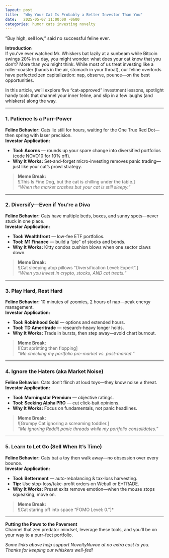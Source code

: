 ```yaml
---
layout: post
title:  "Why Your Cat Is Probably a Better Investor Than You"
date:   2025-05-07 11:00:00 -0600
categories: humor cats investing novelty
---
```


“Buy high, sell low,” said no successful feline ever.

**Introduction**  
If you’ve ever watched Mr. Whiskers bat lazily at a sunbeam while Bitcoin swings 20% in a day, you might wonder: what does your cat know that you don’t? More than you might think. While most of us treat investing like a roller-coaster (hands in the air, stomach in your throat), our feline overlords have perfected zen capitalization: nap, observe, pounce—on the best opportunities.

In this article, we’ll explore five “cat-approved” investment lessons, spotlight handy tools that channel your inner feline, and slip in a few laughs (and whiskers) along the way.

---

### 1. Patience Is a Purr-Power  
**Feline Behavior:** Cats lie still for hours, waiting for the One True Red Dot—then spring with laser precision.  
**Investor Application:**  
- **Tool: Acorns** — rounds up your spare change into diversified portfolios (code NOVO10 for 10% off).  
- **Why It Works:** Set-and-forget micro-investing removes panic trading—just like your cat’s prowl strategy.

> **Meme Break:**  
> ![This Is Fine Dog, but the cat is chilling under the table.]  
> *“When the market crashes but your cat is still sleepy.”*

---

### 2. Diversify—Even if You’re a Diva  
**Feline Behavior:** Cats have multiple beds, boxes, and sunny spots—never stuck in one place.  
**Investor Application:**  
- **Tool: Wealthfront** — low-fee ETF portfolios.  
- **Tool: M1 Finance** — build a “pie” of stocks and bonds.  
- **Why It Works:** Kitty condos cushion blows when one sector claws down.

> **Meme Break:**  
> ![Cat sleeping atop pillows “Diversification Level: Expert”.]  
> *“When you invest in crypto, stocks, AND cat treats.”*

---

### 3. Play Hard, Rest Hard  
**Feline Behavior:** 10 minutes of zoomies, 2 hours of nap—peak energy management.  
**Investor Application:**  
- **Tool: Robinhood Gold** — options and extended hours.  
- **Tool: TD Ameritrade** — research-heavy longer holds.  
- **Why It Works:** Trade in bursts, then step away—avoid chart burnout.

> **Meme Break:**  
> ![Cat sprinting then flopping]  
> *“Me checking my portfolio pre-market vs. post-market.”*

---

### 4. Ignore the Haters (aka Market Noise)  
**Feline Behavior:** Cats don’t flinch at loud toys—they know noise ≠ threat.  
**Investor Application:**  
- **Tool: Morningstar Premium** — objective ratings.  
- **Tool: Seeking Alpha PRO** — cut click-bait opinions.  
- **Why It Works:** Focus on fundamentals, not panic headlines.

> **Meme Break:**  
> ![Grumpy Cat ignoring a screaming toddler.]  
> *“Me ignoring Reddit panic threads while my portfolio consolidates.”*

---

### 5. Learn to Let Go (Sell When It’s Time)  
**Feline Behavior:** Cats bat a toy then walk away—no obsession over every bounce.  
**Investor Application:**  
- **Tool: Betterment** — auto-rebalancing & tax-loss harvesting.  
- **Tip:** Use stop-loss/take-profit orders on Webull or E*TRADE.  
- **Why It Works:** Preset exits remove emotion—when the mouse stops squeaking, move on.

> **Meme Break:**  
> ![Cat staring off into space “FOMO Level: 0.”]*

---

**Putting the Paws to the Pavement**  
Channel that zen predator mindset, leverage these tools, and you’ll be on your way to a purr-fect portfolio.

*Some links above help support NoveltyNuvoe at no extra cost to you. Thanks for keeping our whiskers well-fed!*  

